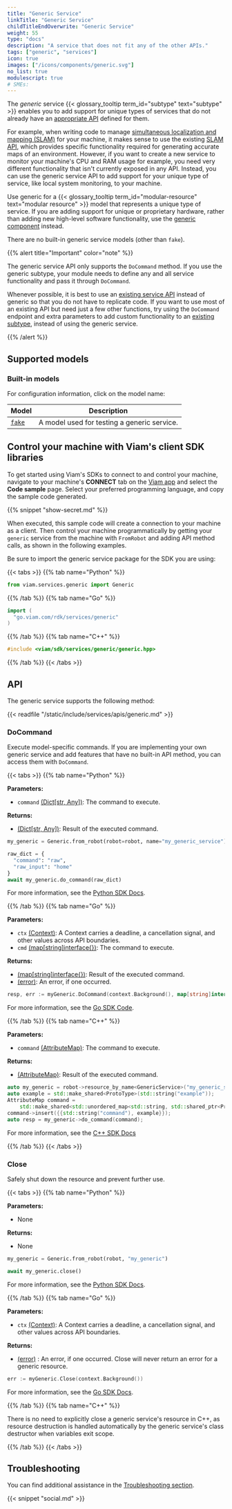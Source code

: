 ```yaml
---
title: "Generic Service"
linkTitle: "Generic Service"
childTitleEndOverwrite: "Generic Service"
weight: 55
type: "docs"
description: "A service that does not fit any of the other APIs."
tags: ["generic", "services"]
icon: true
images: ["/icons/components/generic.svg"]
no_list: true
modulescript: true
# SMEs:
---
```


The _generic_ service {{< glossary_tooltip term_id="subtype" text="subtype" >}} enables you to add support for unique types of services that do not already have an [appropriate API](/build/program/apis/#service-apis) defined for them.

For example, when writing code to manage [simultaneous localization and mapping (SLAM)](/mobility/slam/) for your machine, it makes sense to use the existing [SLAM API](/mobility/slam/#api), which provides specific functionality required for generating accurate maps of an environment.
However, if you want to create a new service to monitor your machine's CPU and RAM usage for example, you need very different functionality that isn't currently exposed in any API.
Instead, you can use the generic service API to add support for your unique type of service, like local system monitoring, to your machine.

Use generic for a {{< glossary_tooltip term_id="modular-resource" text="modular resource" >}} model that represents a unique type of service.
If you are adding support for unique or proprietary hardware, rather than adding new high-level software functionality, use the [generic component](/components/generic/) instead.

There are no built-in generic service models (other than `fake`).

{{% alert title="Important" color="note" %}}

The generic service API only supports the `DoCommand` method.
If you use the generic subtype, your module needs to define any and all service functionality and pass it through `DoCommand`.

Whenever possible, it is best to use an [existing service API](/services/) instead of generic so that you do not have to replicate code.
If you want to use most of an existing API but need just a few other functions, try using the `DoCommand` endpoint and extra parameters to add custom functionality to an [existing subtype](/services/), instead of using the generic service.

{{% /alert %}}

## Supported models

### Built-in models

For configuration information, click on the model name:

<!-- prettier-ignore -->
| Model | Description |
| ----- | ----------- |
| [`fake`](fake/) | A model used for testing a generic service. |

## Control your machine with Viam's client SDK libraries

To get started using Viam's SDKs to connect to and control your machine, navigate to your machine's **CONNECT** tab on the [Viam app](https://app.viam.com) and select the **Code sample** page.
Select your preferred programming language, and copy the sample code generated.

{{% snippet "show-secret.md" %}}

When executed, this sample code will create a connection to your machine as a client.
Then control your machine programmatically by getting your `generic` service from the machine with `FromRobot` and adding API method calls, as shown in the following examples.

Be sure to import the generic service package for the SDK you are using:

{{< tabs >}}
{{% tab name="Python" %}}

```python
from viam.services.generic import Generic
```

{{% /tab %}}
{{% tab name="Go" %}}

```go
import (
  "go.viam.com/rdk/services/generic"
)
```

{{% /tab %}}
{{% tab name="C++" %}}

```cpp
#include <viam/sdk/services/generic/generic.hpp>
```

{{% /tab %}}
{{< /tabs >}}

## API

The generic service supports the following method:

{{< readfile "/static/include/services/apis/generic.md" >}}

### DoCommand

Execute model-specific commands.
If you are implementing your own generic service and add features that have no built-in API method, you can access them with `DoCommand`.

{{< tabs >}}
{{% tab name="Python" %}}

**Parameters:**

- `command` [(Dict[str, Any])](https://docs.python.org/3/library/stdtypes.html#typesmapping): The command to execute.

**Returns:**

- [(Dict[str, Any])](https://docs.python.org/3/library/stdtypes.html#typesmapping): Result of the executed command.

```python {class="line-numbers linkable-line-numbers"}
my_generic = Generic.from_robot(robot=robot, name="my_generic_service")

raw_dict = {
  "command": "raw",
  "raw_input": "home"
}
await my_generic.do_command(raw_dict)
```

For more information, see the [Python SDK Docs](https://python.viam.dev/autoapi/viam/services/generic/client/index.html#viam.services.generic.client.GenericClient.do_command).

{{% /tab %}}
{{% tab name="Go" %}}

**Parameters:**

- `ctx` [(Context)](https://pkg.go.dev/context): A Context carries a deadline, a cancellation signal, and other values across API boundaries.
- `cmd` [(map[string]interface{})](https://go.dev/blog/maps): The command to execute.

**Returns:**

- [(map[string]interface{})](https://go.dev/blog/maps): Result of the executed command.
- [(error)](https://pkg.go.dev/builtin#error): An error, if one occurred.

```go {class="line-numbers linkable-line-numbers"}
resp, err := myGeneric.DoCommand(context.Background(), map[string]interface{}{"command": "example"})
```

For more information, see the [Go SDK Code](https://github.com/viamrobotics/api/blob/main/service/generic/v1/generic_grpc.pb.go).

{{% /tab %}}
{{% tab name="C++" %}}

**Parameters:**

- `command` [(AttributeMap)](https://github.com/viamrobotics/viam-cpp-sdk/blob/main/src/viam/sdk/common/proto_type.hpp#L13): The command to execute.

**Returns:**

- [(AttributeMap)](https://github.com/viamrobotics/viam-cpp-sdk/blob/main/src/viam/sdk/common/proto_type.hpp#L13): Result of the executed command.

```cpp {class="line-numbers linkable-line-numbers"}
auto my_generic = robot->resource_by_name<GenericService>("my_generic_service");
auto example = std::make_shared<ProtoType>(std::string("example"));
AttributeMap command =
    std::make_shared<std::unordered_map<std::string, std::shared_ptr<ProtoType>>>();
command->insert({{std::string("command"), example}});
auto resp = my_generic->do_command(command);
```

For more information, see the [C++ SDK Docs](https://cpp.viam.dev/classviam_1_1sdk_1_1GenericService.html)

{{% /tab %}}
{{< /tabs >}}

### Close

Safely shut down the resource and prevent further use.

{{< tabs >}}
{{% tab name="Python" %}}

**Parameters:**

- None

**Returns:**

- None

```python {class="line-numbers linkable-line-numbers"}
my_generic = Generic.from_robot(robot, "my_generic")

await my_generic.close()
```

For more information, see the [Python SDK Docs](https://python.viam.dev/autoapi/viam/services/generic/client/index.html#viam.services.generic.client.GenericClient.close).

{{% /tab %}}
{{% tab name="Go" %}}

**Parameters:**

- `ctx` [(Context)](https://pkg.go.dev/context): A Context carries a deadline, a cancellation signal, and other values across API boundaries.

**Returns:**

- [(error)](https://pkg.go.dev/builtin#error) : An error, if one occurred. Close will never return an error for a generic resource.

```go {class="line-numbers linkable-line-numbers"}
err := myGeneric.Close(context.Background())
```

For more information, see the [Go SDK Docs](https://pkg.go.dev/go.viam.com/rdk/resource#TriviallyCloseable).

{{% /tab %}}
{{% tab name="C++" %}}

There is no need to explicitly close a generic service's resource in C++, as resource destruction is handled automatically by the generic service's class destructor when variables exit scope.

{{% /tab %}}
{{< /tabs >}}

## Troubleshooting

You can find additional assistance in the [Troubleshooting section](/appendix/troubleshooting/).

{{< snippet "social.md" >}}
